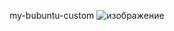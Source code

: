  my-bubuntu-custom
 ![изображение](https://github.com/user-attachments/assets/0dda273e-1996-42a2-92c2-5ff4a56cb461)
